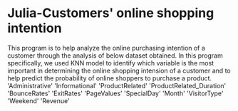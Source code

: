 # Julia-Customers' online shopping intention

This program is to help analyze the online purchasing intention of a customer through the analysis of below dataset obtained. In this program specifically, we used KNN model to identify which variable is the most important in determining the online shopping intension of a customer and to help predict the probability of online shoppers to purchase a product.
'Administrative'
'Informational' 
'ProductRelated'
'ProductRelated_Duration' 
'BounceRates' 
'ExitRates' 
'PageValues'
'SpecialDay' 
'Month' 
'VisitorType' 
'Weekend' 
'Revenue'
